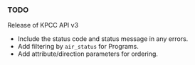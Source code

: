 ### TODO
Release of KPCC API v3

* Include the status code and status message in any errors.
* Add filtering by `air_status` for Programs.
* Add attribute/direction parameters for ordering.
